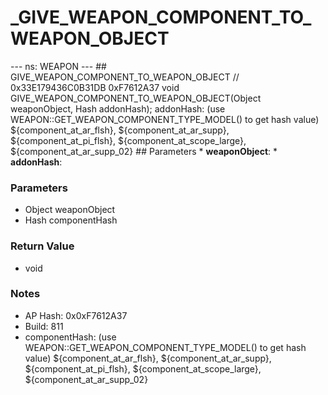 # _GIVE_WEAPON_COMPONENT_TO_WEAPON_OBJECT

--- ns: WEAPON --- ## GIVE_WEAPON_COMPONENT_TO_WEAPON_OBJECT  // 0x33E179436C0B31DB 0xF7612A37 void GIVE_WEAPON_COMPONENT_TO_WEAPON_OBJECT(Object weaponObject, Hash addonHash);  addonHash: (use WEAPON::GET_WEAPON_COMPONENT_TYPE_MODEL() to get hash value) ${component_at_ar_flsh}, ${component_at_ar_supp}, ${component_at_pi_flsh}, ${component_at_scope_large}, ${component_at_ar_supp_02}  ## Parameters * **weaponObject**: * **addonHash**:

### Parameters
* Object weaponObject
* Hash componentHash

### Return Value
* void

### Notes
* AP Hash: 0x0xF7612A37
* Build: 811
* componentHash:
(use WEAPON::GET_WEAPON_COMPONENT_TYPE_MODEL() to get hash value)
${component_at_ar_flsh}, ${component_at_ar_supp}, ${component_at_pi_flsh}, ${component_at_scope_large}, ${component_at_ar_supp_02}

